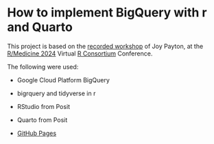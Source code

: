 # How to implement BigQuery with r and Quarto

This project is based on the [recorded workshop](https://youtu.be/VzteK2K0gbc?si=wgBJeTw7Latb947p) of Joy Payton, at the [R/Medicine 2024](https://rconsortium.github.io/RMedicine_2024/) Virtual [R Consortium](https://r-consortium.org/) Conference. 

The following were used:
- Google Cloud Platform BigQuery
- bigrquery and tidyverse in r
- RStudio from Posit
- Quarto from Posit

- [GitHub Pages](https://pages.github.com/)


